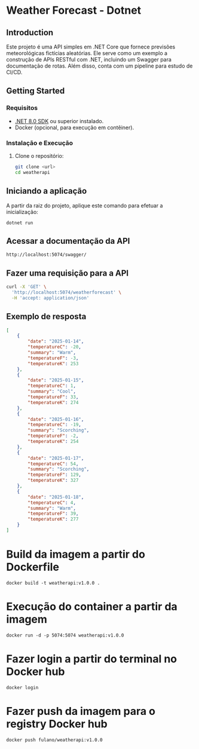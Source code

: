 # Weather Forecast - Dotnet

## Introduction

Este projeto é uma API simples em .NET Core que fornece previsões meteorológicas fictícias aleatórias. Ele serve como um exemplo a construção de APIs RESTful com .NET, incluindo um Swagger para documentação de rotas. Além disso, conta com um pipeline para estudo de CI/CD.

## Getting Started

### Requisitos

-   [.NET 8.0 SDK](https://dotnet.microsoft.com/download/dotnet/8.0) ou superior instalado.
-   Docker (opcional, para execução em contêiner).

### Instalação e Execução

1. Clone o repositório:
    ```bash
    git clone <url>
    cd weatherapi
    ```

## Iniciando a aplicação

A partir da raiz do projeto, aplique este comando para efetuar a inicialização:

```
dotnet run
```

## Acessar a documentação da API

```
http://localhost:5074/swagger/
```

## Fazer uma requisição para a API

```bash
curl -X 'GET' \
  'http://localhost:5074/weatherforecast' \
  -H 'accept: application/json'
```

## Exemplo de resposta

```json
[
    {
        "date": "2025-01-14",
        "temperatureC": -20,
        "summary": "Warm",
        "temperatureF": -3,
        "temperatureK": 253
    },
    {
        "date": "2025-01-15",
        "temperatureC": 1,
        "summary": "Cool",
        "temperatureF": 33,
        "temperatureK": 274
    },
    {
        "date": "2025-01-16",
        "temperatureC": -19,
        "summary": "Scorching",
        "temperatureF": -2,
        "temperatureK": 254
    },
    {
        "date": "2025-01-17",
        "temperatureC": 54,
        "summary": "Scorching",
        "temperatureF": 129,
        "temperatureK": 327
    },
    {
        "date": "2025-01-18",
        "temperatureC": 4,
        "summary": "Warm",
        "temperatureF": 39,
        "temperatureK": 277
    }
]
```

# Build da imagem a partir do Dockerfile

```
docker build -t weatherapi:v1.0.0 .
```

# Execução do container a partir da imagem

```
docker run -d -p 5074:5074 weatherapi:v1.0.0
```

# Fazer login a partir do terminal no Docker hub

```
docker login
```

# Fazer push da imagem para o registry Docker hub

```
docker push fulano/weatherapi:v1.0.0
```
